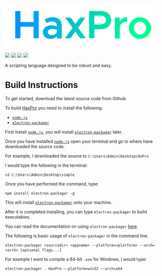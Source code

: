 ![](https://github.com/alamshafil/HaxPro/blob/master/logos/logo-full.png)


[![](https://api.travis-ci.com/alamshafil/HaxPro.svg?branch=master)](https://travis-ci.com/alamshafil/HaxPro)
[![](https://david-dm.org/alamshafil/HaxPro.svg)](https://david-dm.org/alamshafil/HaxPro)
[![](https://snyk.io/test/github/alamshafil/HaxPro/badge.svg)](https://snyk.io/test/github/alamshafil/HaxPro)
[![](https://img.shields.io/twitter/follow/FuriousDevYT?style=social)](https://www.twitter.com/FuriousDevYT)

A scripting language designed to be robust and easy.

# Build Instructions
To get started, download the latest source code from Github.

To build [HaxPro](https://github.com/alamshafil/HaxPro/) you need to install the following:
* [`node.js`](https://nodejs.org/)
* [`electron-packager`](https://github.com/electron/electron-packager)

First install [`node.js`](https://nodejs.org/), you will install [`electron-packager`](https://github.com/electron/electron-packager) later.

Once you have installed [`node.js`](https://nodejs.org/) open your terminal and go to where have downloaded the source code.

For example, I downloaded the source to `C:\Users\Admin\Desktop\HxPro` 

I would type the following in the terminal:
```
cd C:\Users\Admin\Desktop\simple
```

Once you have performed the command, type:
```
npm install electron-packager -g
```

This will install [`electron-packager`](https://github.com/electron/electron-packager) onto your machine.

After it is completed installing, you can type `electron-packager` to build executables.

You can read the documentation on using `electron-packager` [here](https://github.com/electron/electron-packager).

The following is basic usage of `electron-packager` in the command line:
```
electron-packager <sourcedir> <appname> --platform=<platform> --arch=<arch> [optional flags...]
```

For example I want to compile a 64-bit `.exe` for Windows, I would type:

```
electron-packager . HaxPro —-platform=win32 —-arch=x64
```
